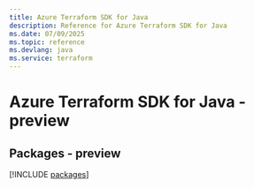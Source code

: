 ```yaml
---
title: Azure Terraform SDK for Java
description: Reference for Azure Terraform SDK for Java
ms.date: 07/09/2025
ms.topic: reference
ms.devlang: java
ms.service: terraform
---
```

# Azure Terraform SDK for Java - preview
## Packages - preview
[!INCLUDE [packages](terraform-index.md)]